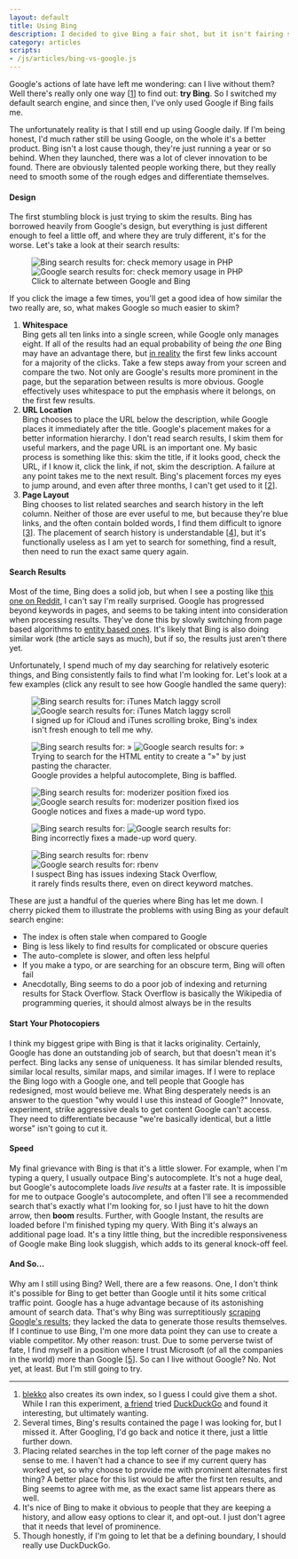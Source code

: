 ```yaml
---
layout: default
title: Using Bing
description: I decided to give Bing a fair shot, but it isn't fairing so well.
category: articles
scripts:
- /js/articles/bing-vs-google.js
---
```

Google's actions of late have left me wondering: can I live without them? Well there's really only one way \[[1](#footnotes)\] to find out: **try Bing**. So I switched my default search engine, and since then, I've only used Google if Bing fails me. 

The unfortunately reality is that I still end up using Google daily. If I'm being honest, I'd much rather still be using Google, on the whole it's a better product. Bing isn't a lost cause though, they're just running a year or so behind. When they launched, there was a lot of clever innovation to be found. There are obviously talented people working there, but they really need to smooth some of the rough edges and differentiate themselves.

#### Design

The first stumbling block is just trying to skim the results. Bing has borrowed heavily from Google's design, but everything is just different enough to feel a little off, and where they are truly different, it's for the worse. Let's take a look at their search results:

<figure class="full" id="results-comparison">
	<img src="http://static.keithsilgard.com/images/articles/bing-vs-google/example-1-bing.png" alt="Bing search results for: check memory usage in PHP">
	<img src="http://static.keithsilgard.com/images/articles/bing-vs-google/example-1-google.png" alt="Google search results for: check memory usage in PHP">
	<figcaption>Click to alternate between Google and Bing</figcaption>
</figure>

If you click the image a few times, you'll get a good idea of how similar the two really are, so, what makes Google so much easier to skim?

1.	**Whitespace**  
	Bing gets all ten links into a single screen, while Google only manages eight. If all of the results had an equal probability of being *the one* Bing may have an advantage there, but [in reality](http://www.seomoz.org/blog/mission-imposserpble-establishing-clickthrough-rates) the first few links account for a majority of the clicks. Take a few steps away from your screen and compare the two. Not only are Google's results more prominent in the page, but the separation between results is more obvious. Google effectively uses whitespace to put the emphasis where it belongs, on the first few results.
2.	**URL Location**  
	Bing chooses to place the URL below the description, while Google places it immediately after the title. Google's placement makes for a better information hierarchy. I don't read search results, I skim them for useful markers, and the page URL is an important one. My basic process is something like this: skim the title, if it looks good, check the URL, if I know it, click the link, if not, skim the description. A failure at any point takes me to the next result. Bing's placement forces my eyes to jump around, and even after three months, I can't get used to it \[[2](#footnotes)\].
3.	**Page Layout**  
	Bing chooses to list related searches and search history in the left column. Neither of those are ever useful to me, but because they're blue links, and the often contain bolded words, I find them difficult to ignore \[[3](#footnotes)\]. The placement of search history is understandable \[[4](#footnotes)\], but it's functionally useless as I am yet to search for something, find a result, then need to run the exact same query again.

#### Search Results

Most of the time, Bing does a solid job, but when I see a posting like [this one on Reddit](http://www.reddit.com/r/pics/comments/l80eb/why_i_use_google_a_comparison_vs_bing_yahoo/), I can't say I'm really surprised. Google has progressed beyond keywords in pages, and seems to be taking intent into consideration when processing results. They've done this by slowly switching from page based algorithms to [entity based ones](http://justinbriggs.org/entity-search-results-the-on-going-evolution-of-search). It's likely that Bing is also doing similar work (the article says as much), but if so, the results just aren't there yet.

Unfortunately, I spend much of my day searching for relatively esoteric things, and Bing consistently fails to find what I'm looking for. Let's look at a few examples (click any result to see how Google handled the same query): 

<figure class="full">
	<img src="http://static.keithsilgard.com/images/articles/bing-vs-google/example-2-bing.png" alt="Bing search results for: iTunes Match laggy scroll">
	<img src="http://static.keithsilgard.com/images/articles/bing-vs-google/example-2-google.png" alt="Google search results for: iTunes Match laggy scroll">
	<figcaption>I signed up for iCloud and iTunes scrolling broke, Bing's index isn't fresh enough to tell me why.</figcaption>
</figure>

<figure class="full">
	<img src="http://static.keithsilgard.com/images/articles/bing-vs-google/example-3-bing.png" alt="Bing search results for: &raquo;">
	<img src="http://static.keithsilgard.com/images/articles/bing-vs-google/example-3-google.png" alt="Google search results for: &raquo;">
	<figcaption>Trying to search for the HTML entity to create a "&raquo;" by just pasting the character.<br> Google provides a helpful autocomplete, Bing is baffled.</figcaption>
</figure>

<figure class="full">
	<img src="http://static.keithsilgard.com/images/articles/bing-vs-google/example-4-bing.png" alt="Bing search results for: moderizer position fixed ios">
	<img src="http://static.keithsilgard.com/images/articles/bing-vs-google/example-4-google.png" alt="Google search results for: moderizer position fixed ios">
	<figcaption>Google notices and fixes a made-up word typo.</figcaption>
</figure>

<figure class="full">
	<img src="http://static.keithsilgard.com/images/articles/bing-vs-google/example-5-bing.png" alt="Bing search results for: ">
	<img src="http://static.keithsilgard.com/images/articles/bing-vs-google/example-5-google.png" alt="Google search results for: ">
	<figcaption>Bing incorrectly fixes a made-up word query.</figcaption>
</figure>

<figure class="full">
	<img src="http://static.keithsilgard.com/images/articles/bing-vs-google/example-6-bing.png" alt="Bing search results for: rbenv">
	<img src="http://static.keithsilgard.com/images/articles/bing-vs-google/example-6-google.png" alt="Google search results for: rbenv">
	<figcaption>I suspect Bing has issues indexing Stack Overflow, <br>it rarely finds results there, even on direct keyword matches.</figcaption>
</figure>

These are just a handful of the queries where Bing has let me down. I cherry picked them to illustrate the problems with using Bing as your default search engine:

- 	The index is often stale when compared to Google
- 	Bing is less likely to find results for complicated or obscure queries
- 	The auto-complete is slower, and often less helpful
- 	If you make a typo, or are searching for an obscure term, Bing will often fail
- 	Anecdotally, Bing seems to do a poor job of indexing and returning results for Stack Overflow. Stack Overflow is basically the Wikipedia of programming queries, it should almost always be in the results

#### Start Your Photocopiers

I think my biggest gripe with Bing is that it lacks originality. Certainly, Google has done an outstanding job of search, but that doesn't mean it's perfect. Bing lacks any sense of uniqueness. It has similar blended results, similar local results, similar maps, and similar images. If I were to replace the Bing logo with a Google one, and tell people that Google has redesigned, most would believe me. What Bing desperately needs is an answer to the question "why would I use this instead of Google?" Innovate, experiment, strike aggressive deals to get content Google can't access. They need to differentiate because "we're basically identical, but a little worse" isn't going to cut it.

#### Speed

My final grievance with Bing is that it's a little slower. For example, when I'm typing a query, I usually outpace Bing's autocomplete. It's not a huge deal, but Google's autocomplete loads *live results* at a faster rate. It is impossible for me to outpace Google's autocomplete, and often I'll see a recommended search that's exactly what I'm looking for, so I just have to hit the down arrow, then **boom** results. Further, with Google Instant, the results are loaded before I'm finished typing my query. With Bing it's always an additional page load. It's a tiny little thing, but the incredible responsiveness of Google make Bing look sluggish, which adds to its general knock-off feel.

#### And So...

Why am I still using Bing? Well, there are a few reasons. One, I don't think it's possible for Bing to get better than Google until it hits some critical traffic point. Google has a huge advantage because of its astonishing amount of search data. That's why Bing was surreptitiously [scraping Google's results](http://searchengineland.com/google-bing-is-cheating-copying-our-search-results-62914); they lacked the data to generate those results themselves. If I continue to use Bing, I'm one more data point they can use to create a viable competitor. My other reason: trust. Due to some perverse twist of fate, I find myself in a position where I trust Microsoft (of all the companies in the world) more than Google \[[5](#footnotes)\]. So can I live without Google? No. Not yet, at least. But I'm still going to try.
	
<hr id="footnotes">

1.	[blekko](http://www.blekko.com) also creates its own index, so I guess I could give them a shot. While I ran this experiment, [a friend](http://brenthousen.com) tried [DuckDuckGo](http://duckduckgo.com) and found it interesting, but ultimately wanting.
2.	Several times, Bing's results contained the page I was looking for, but I missed it. After Googling, I'd go back and notice it there, just a little further down.
3.	Placing related searches in the top left corner of the page makes no sense to me. I haven't had a chance to see if my current query has worked yet, so why choose to provide me with prominent alternates first thing? A better place for this list would be after the first ten results, and Bing seems to agree with me, as the exact same list appears there as well.
4.	It's nice of Bing to make it obvious to people that they are keeping a history, and allow easy options to clear it, and opt-out. I just don't agree that it needs that level of prominence. 
5.	Though honestly, if I'm going to let that be a defining boundary, I should really use DuckDuckGo.